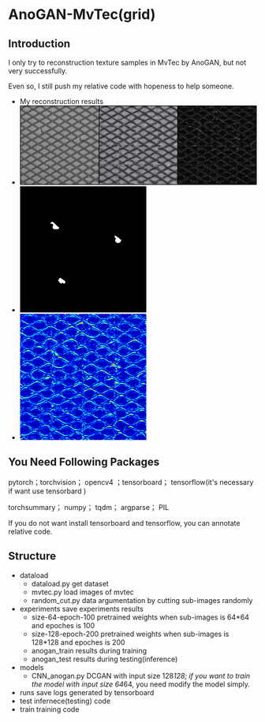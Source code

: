 # AnoGAN-MvTec(grid)

## Introduction

I only try to reconstruction texture samples in MvTec by AnoGAN, but not very successfully.

Even so, I still push my relative code with hopeness to help someone.

- My reconstruction results
- ![0-0](experiments\anogan_test\0-0.png)
- ![0-0](experiments\anogan_test\0-1.png)
- ![0-2](experiments\anogan_test\0-2.png)

## You Need Following Packages

pytorch；torchvision； opencv4 ；tensorboard； tensorflow(it's necessary if want use tensorbard )

torchsummary； numpy； tqdm； argparse； PIL

If you do not want install tensorboard and tensorflow, you can annotate relative code.

## Structure

- dataload
  - dataload.py get dataset
  - mvtec.py load images of mvtec
  - random_cut.py data argumentation by cutting sub-images randomly
- experiments save experiments results
  - size-64-epoch-100 pretrained weights when sub-images is 64*64 and epoches is 100
  - size-128-epoch-200 pretrained weights when sub-images is 128*128 and epoches is 200
  - anogan_train results during training
  - anogan_test results during testing(inference)
- models
  - CNN_anogan.py DCGAN with input size 128*128; if you want to train the model with input size 64*64, you need modify the model simply.
- runs save logs generated by tensorboard
- test infernece(testing) code
- train training code